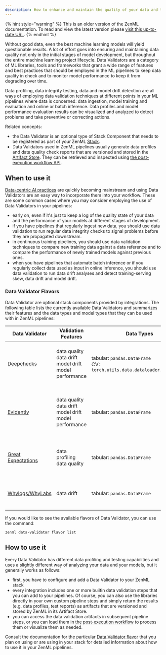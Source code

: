 ```yaml
---
description: How to enhance and maintain the quality of your data and the performance of your models with data profiling and validation
---
```


{% hint style="warning" %}
This is an older version of the ZenML documentation. To read and view the latest version please [visit this up-to-date URL](https://docs.zenml.io).
{% endhint %}


Without good data, even the best machine learning models will yield questionable
results. A lot of effort goes into ensuring and maintaining data quality not
only in the initial stages of model development, but throughout the entire
machine learning project lifecycle. Data Validators are a category of ML
libraries, tools and frameworks that grant a wide range of features and best
practices that should be employed in the ML pipelines to keep data quality in
check and to monitor model performance to keep it from degrading over time.

Data profiling, data integrity testing, data and model drift detection
are all ways of employing data validation techniques at different points in your
ML pipelines where data is concerned: data ingestion, model training and
evaluation and online or batch inference. Data profiles and model performance
evaluation results can be visualized and analyzed to detect problems and take
preventive or correcting actions.

Related concepts:

* the Data Validator is an optional type of Stack Component that needs to be
registered as part of your ZenML [Stack](/docs/book/user-guide/starter-guide/understand-stacks.md).
* Data Validators used in ZenML pipelines usually generate data profiles and
data quality check reports that are versioned and stored in the 
[Artifact Store](../artifact-stores/artifact-stores.md). They can be retrieved 
and inspected using [the post-execution workflow API](/docs/book/user-guide/starter-guide/fetch-runs-after-execution.md).

## When to use it

[Data-centric AI practices](https://blog.zenml.io/data-centric-mlops/) are
quickly becoming mainstream and using Data Validators are an easy way to
incorporate them into your workflow. These are some common cases where you
may consider employing the use of Data Validators in your pipelines:

* early on, even if it's just to keep a log of the quality state of your
data and the performance of your models at different stages of development.
* if you have pipelines that regularly ingest new data, you should use data
validation to run regular data integrity checks to signal problems before
they are propagated downstream.
* in continuous training pipelines, you should use data validation techniques to
compare new training data against a data reference and to compare the
performance of newly trained models against previous ones.
* when you have pipelines that automate batch inference or if you regularly
collect data used as input in online inference, you should use data validation
to run data drift analyses and detect training-serving skew, data drift and
model drift.

### Data Validator Flavors

Data Validator are optional stack components provided by integrations. The
following table lists the currently available Data Validators and summarizes
their features and the data types and model types that they can be used with in
ZenML pipelines:

| Data Validator                                | Validation Features                                            | Data Types                                                                  | Model Types                                                      | Notes                                                                                               | Flavor/Integration   |
|-----------------------------------------------|----------------------------------------------------------------|-----------------------------------------------------------------------------|------------------------------------------------------------------|-----------------------------------------------------------------------------------------------------|----------------------|
| [Deepchecks](deepchecks.md)                 | data quality<br>data drift<br>model drift<br>model performance | tabular: `pandas.DataFrame`<br>CV: `torch.utils.data.dataloader.DataLoader` | tabular: `sklearn.base.ClassifierMixin`<br>CV: `torch.nn.Module` | Add Deepchecks data and model validation tests to your pipelines                                    | `deepchecks`         |
| [Evidently](evidently.md)                   | data quality<br>data drift<br>model drift<br>model performance | tabular: `pandas.DataFrame`                                                 | N/A                                                              | Use Evidently to generate a variety of data quality and data/model drift reports and visualizations | `evidently`          |
| [Great Expectations](great-expectations.md) | data profiling<br>data quality                                 | tabular: `pandas.DataFrame`                                                 | N/A                                                              | Perform data testing, documentation and profiling with Great Expectations                           | `great_expectations` |
| [Whylogs/WhyLabs](whylogs.md)               | data drift                                                     | tabular: `pandas.DataFrame`                                                 | N/A                                                              | Generate data profiles with whylogs and upload them to WhyLabs                                      | `whylogs`            |

If you would like to see the available flavors of Data Validator, you can 
use the command:

```shell
zenml data-validator flavor list
```

## How to use it

Every Data Validator has different data profiling and testing capabilities and
uses a slightly different way of analyzing your data and your models, but it
generally works as follows:

* first, you have to configure and add a Data Validator to your ZenML stack
* every integration includes one or more builtin data validation steps that you
can add to your pipelines. Of course, you can also use the libraries directly in
your own custom pipeline steps and simply return the results (e.g. data 
profiles, test reports) as artifacts that are versioned and stored by ZenML in 
its Artifact Store.
* you can access the data validation artifacts in subsequent pipeline steps, or
you can load them in [the post-execution workflow](/docs/book/user-guide/starter-guide/fetch-runs-after-execution.md) 
to process them or visualize them as needed.

Consult the documentation for the particular [Data Validator flavor](#data-validator-flavors)
that you plan on using or are using in your stack for detailed information about
how to use it in your ZenML pipelines.
